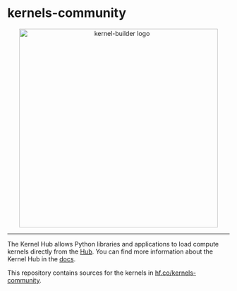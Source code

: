 # kernels-community

<div align="center">
<img src="https://github.com/user-attachments/assets/64a652f3-0cd3-4829-b3c1-df13f7933569" width="450" height="450" alt="kernel-builder logo">
</div>
<hr/>

The Kernel Hub allows Python libraries and applications to load compute
kernels directly from the [Hub](https://hf.co/). You can find more information
about the Kernel Hub in the [docs](https://huggingface.co/docs/kernels/index).

This repository contains sources for the kernels in [hf.co/kernels-community](https://huggingface.co/kernels-community).
